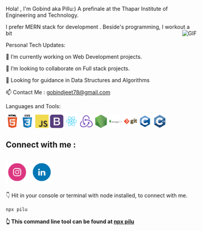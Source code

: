 Hola! , I'm Gobind aka Pillu:)
A prefinale  at the Thapar Institute of Engineering and Technology. 
<!-- <br /> -->
I prefer MERN stack for development .  Beside's programming, I workout a bit
<img align="right" height="230" alt="GIF" src="https://media.giphy.com/media/vFKqnCdLPNOKc/giphy.gif"/>

Personal Tech Updates:


🔭 I’m currently working on Web Development projects.
<!-- <br /> -->
👯 I’m looking to collaborate on Full stack projects.
<!-- <br /> -->
💬 Looking for guidance in Data Structures and Algorithms

📫 Contact Me : gobindjeet78@gmail.com
<!-- <br /> -->
Languages and Tools:

 <code><img height="35" src="https://raw.githubusercontent.com/github/explore/80688e429a7d4ef2fca1e82350fe8e3517d3494d/topics/html/html.png"></code>
<code><img height="35" src="https://raw.githubusercontent.com/github/explore/80688e429a7d4ef2fca1e82350fe8e3517d3494d/topics/css/css.png"></code>
<code><img height="35" src="https://raw.githubusercontent.com/github/explore/80688e429a7d4ef2fca1e82350fe8e3517d3494d/topics/javascript/javascript.png"></code>
<code><img height="35" src="https://raw.githubusercontent.com/github/explore/80688e429a7d4ef2fca1e82350fe8e3517d3494d/topics/bootstrap/bootstrap.png"></code>
<code><img height="35" src="https://raw.githubusercontent.com/github/explore/80688e429a7d4ef2fca1e82350fe8e3517d3494d/topics/react/react.png"></code>
<code><img height="35" src="https://raw.githubusercontent.com/github/explore/80688e429a7d4ef2fca1e82350fe8e3517d3494d/topics/redux/redux.png"></code>
<code><img height="35" src="https://raw.githubusercontent.com/github/explore/80688e429a7d4ef2fca1e82350fe8e3517d3494d/topics/nodejs/nodejs.png"></code>
<code><img height="35" src="https://raw.githubusercontent.com/github/explore/80688e429a7d4ef2fca1e82350fe8e3517d3494d/topics/mongodb/mongodb.png"></code>
<code><img height="35" src="https://raw.githubusercontent.com/github/explore/80688e429a7d4ef2fca1e82350fe8e3517d3494d/topics/git/git.png"></code>
<code><img height="35" src="https://raw.githubusercontent.com/github/explore/80688e429a7d4ef2fca1e82350fe8e3517d3494d/topics/c/c.png"></code>
<code><img height="35" src="https://raw.githubusercontent.com/github/explore/80688e429a7d4ef2fca1e82350fe8e3517d3494d/topics/cpp/cpp.png"></code>

<div align='left'>
  <h2>Connect with me :<h2/>
  <a href="https://www.instagram.com/gobind9778/"><img src="https://github.com/aritraroy/social-icons/blob/master/instagram-icon.png?raw=true" width="60"></a>
  <a href="https://www.linkedin.com/in/gobind-singh-b359221ba/"><img src="https://github.com/aritraroy/social-icons/blob/master/linkedin-icon.png?raw=true" width="60"></a>
</div>

👇 Hit in your console or terminal with node installed, to connect with me.

```bash
npx pilu
```
**👆 This command line tool can be found at [npx pilu](https://github.com/Gobind557/npx-card)**
